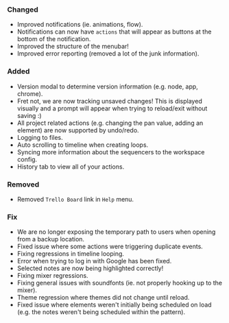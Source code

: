 ### Changed
- Improved notifications (ie. animations, flow).
- Notifications can now have `actions` that will appear as buttons at the bottom of the notification.
- Improved the structure of the menubar!
- Improved error reporting (removed a lot of the junk information).

### Added
- Version modal to determine version information (e.g. node, app, chrome).
- Fret not, we are now tracking unsaved changes! This is displayed visually and a prompt will appear when trying to reload/exit without saving :)
- All project related actions (e.g. changing the pan value, adding an element) are now supported by undo/redo.
- Logging to files.
- Auto scrolling to timeline when creating loops.
- Syncing more information about the sequencers to the workspace config.
- History tab to view all of your actions.

### Removed
- Removed `Trello Board` link in `Help` menu.

### Fix
- We are no longer exposing the temporary path to users when opening from a backup location.
- Fixed issue where some actions were triggering duplicate events.
- Fixing regressions in timeline looping.
- Error when trying to log in with Google has been fixed.
- Selected notes are now being highlighted correctly!
- Fixing mixer regressions.
- Fixing general issues with soundfonts (ie. not properly hooking up to the mixer).
- Theme regression where themes did not change until reload.
- Fixed issue where elements weren't initially being scheduled on load (e.g. the notes weren't being scheduled within the pattern).
